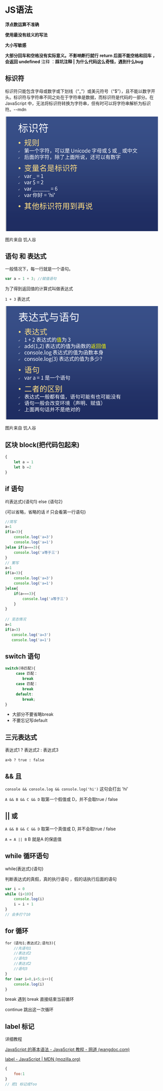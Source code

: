 # JS语法

**浮点数运算不准确**

**使用最没有歧义的写法**

**大小写敏感**

**大部分回车和空格没有实际意义。不影响断行就行**
**return 后面不能空格和回车 ，会返回 undefined**
注释 ：**踩坑注释 | 为什么代码这么奇怪，遇到什么bug**

## 标识符

标识符只能包含字母或数字或下划线（“_”）或美元符号（“$”），且不能以数字开头。标识符与字符串不同之处在于字符串是数据，而标识符是代码的一部分。在 JavaScript 中，无法将标识符转换为字符串，但有时可以将字符串解析为标识符。--mdn

![image-20211205214309934](https://raw.githubusercontent.com/zhangdaochang/imagesBed/master/images/202112052143354.png)

图片来自 饥人谷

## 语句 和 表达式

一般情况下，每一行就是一个语句。

```javascript
var a = 1 + 3; //赋值语句
```

为了得到返回值的计算式叫做表达式

`1 + 3` 表达式

![image-20211205211302042](https://raw.githubusercontent.com/zhangdaochang/imagesBed/master/images/202112052113607.png)

图片来自 饥人谷

## 区块 block(把代码包起来)

~~~javascript
{
    let a = 1
    let b =2
}
~~~

## if 语句

if(表达式){语句1} else {语句2}

{可以省略，省略的话 if 只会看第一行语句}

``` javascript
//简写
a=1
if(a=3){
    console.log('a=3')
   	console.log('a=1')
}else if(a===3){
    console.log('a等于三')
}
// 繁写
a=1
if(a=3){
    console.log('a=3')
   	console.log('a=1')
}else{
    if(a===3){
        console.log('a等于三')
    }
}
   
// 变态情况
a=1
if(a=3)
   console.log('a=3')
   console.log('a=1')
```

## switch 语句

```javascript
switch(待匹配){
     case 匹配：
    	break
     case 匹配：
    	break
     default:
        break;
}
```

* 大部分不要省略break
* 不要忘记写default



## 三元表达式

表达式1 ? 表达式2 : 表达式3

`a>b ? true : false`

## && 且

`console && console.log && console.log('hi')` 这句会打出 'hi'

`A && B && C && D` 取第一个假值或 D，并不会取true / false

## || 或

`A && B && C && D`	取第一个真值或 D, 并不会取true / false

`A = A || B` B 就是A 的保底值

## while 循环语句

while(表达式){语句}

判断表达式的真假，真的执行语句 ，假的话执行后面的语句

```javascript
var i = 0
while (i<10){
    console.log(i)
    i = i + 1
}
// 会多打个10
```

## for 循环

```javascript
for（语句1;表达式2;语句3){
	//先语句1
    //表达式2
    //语句3
    //表达式2
    //语句3
}
for (var i=0,i<5;i++){
    console.log(i)
}
```

break 遇到 break 直接结束当前循环

continue 跳出这一次循环

## label 标记

详细教程

[JavaScript 的基本语法 - JavaScript 教程 - 网道 (wangdoc.com)](https://wangdoc.com/javascript/basic/grammar.html#标签label)

[label - JavaScript | MDN (mozilla.org)](https://developer.mozilla.org/zh-CN/docs/Web/JavaScript/Reference/Statements/label)

```javascript
{
    foo:1
}
// 把1 标记成foo
```

